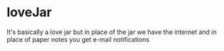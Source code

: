 # loveJar
It's basically a love jar but in place of the jar we have the internet and in place of paper notes you get e-mail notifications

